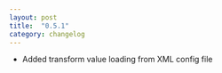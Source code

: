 ```yaml
---
layout: post
title:  "0.5.1"
category: changelog
---
```


- Added transform value loading from XML config file